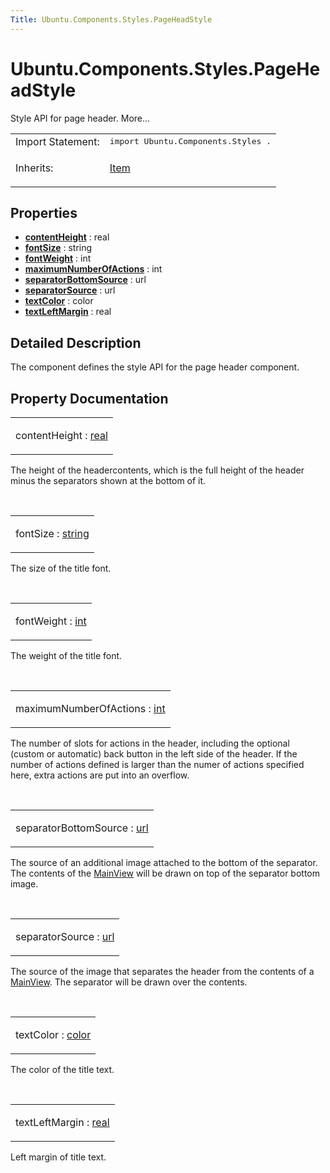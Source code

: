 ```yaml
---
Title: Ubuntu.Components.Styles.PageHeadStyle
---
```


# Ubuntu.Components.Styles.PageHeadStyle

<span class="subtitle"></span>
<!-- $$$PageHeadStyle-brief -->
<p>Style API for page header. More...</p>
<!-- @@@PageHeadStyle -->
<table class="alignedsummary">
<tr><td class="memItemLeft rightAlign topAlign"> Import Statement:</td><td class="memItemRight bottomAlign"> </b><tt>import Ubuntu.Components.Styles .</tt></td></tr><tr><td class="memItemLeft rightAlign topAlign"> Inherits:</td><td class="memItemRight bottomAlign"> <p><a href="QtQuick.Item.md">Item</a></p>
</td></tr></table><ul>
</ul>
<h2>Properties</h2>
<ul>
<li class="fn"><b><b><a href="#contentHeight-prop">contentHeight</a></b></b> : real</li>
<li class="fn"><b><b><a href="#fontSize-prop">fontSize</a></b></b> : string</li>
<li class="fn"><b><b><a href="#fontWeight-prop">fontWeight</a></b></b> : int</li>
<li class="fn"><b><b><a href="#maximumNumberOfActions-prop">maximumNumberOfActions</a></b></b> : int</li>
<li class="fn"><b><b><a href="#separatorBottomSource-prop">separatorBottomSource</a></b></b> : url</li>
<li class="fn"><b><b><a href="#separatorSource-prop">separatorSource</a></b></b> : url</li>
<li class="fn"><b><b><a href="#textColor-prop">textColor</a></b></b> : color</li>
<li class="fn"><b><b><a href="#textLeftMargin-prop">textLeftMargin</a></b></b> : real</li>
</ul>
<!-- $$$PageHeadStyle-description -->
<h2>Detailed Description</h2>
<p>The component defines the style API for the page header component.</p>
<!-- @@@PageHeadStyle -->
<h2>Property Documentation</h2>
<!-- $$$contentHeight -->
<table class="qmlname"><tr valign="top"><td class="tblQmlPropNode"><p><span class="name">contentHeight</span> : <span class="type"><a href="http://qt-project.org/doc/qt-5.3/qml-real.html">real</a></span></p></td></tr></table><p>The height of the headercontents, which is the full height of the header minus the separators shown at the bottom of it.</p>
<!-- @@@contentHeight -->
<br/>
<!-- $$$fontSize -->
<table class="qmlname"><tr valign="top"><td class="tblQmlPropNode"><p><span class="name">fontSize</span> : <span class="type"><a href="http://qt-project.org/doc/qt-5.3/qml-string.html">string</a></span></p></td></tr></table><p>The size of the title font.</p>
<!-- @@@fontSize -->
<br/>
<!-- $$$fontWeight -->
<table class="qmlname"><tr valign="top"><td class="tblQmlPropNode"><p><span class="name">fontWeight</span> : <span class="type"><a href="http://qt-project.org/doc/qt-5.3/qml-int.html">int</a></span></p></td></tr></table><p>The weight of the title font.</p>
<!-- @@@fontWeight -->
<br/>
<!-- $$$maximumNumberOfActions -->
<table class="qmlname"><tr valign="top"><td class="tblQmlPropNode"><p><span class="name">maximumNumberOfActions</span> : <span class="type"><a href="http://qt-project.org/doc/qt-5.3/qml-int.html">int</a></span></p></td></tr></table><p>The number of slots for actions in the header, including the optional (custom or automatic) back button in the left side of the header. If the number of actions defined is larger than the numer of actions specified here, extra actions are put into an overflow.</p>
<!-- @@@maximumNumberOfActions -->
<br/>
<!-- $$$separatorBottomSource -->
<table class="qmlname"><tr valign="top"><td class="tblQmlPropNode"><p><span class="name">separatorBottomSource</span> : <span class="type"><a href="http://qt-project.org/doc/qt-5.3/qml-url.html">url</a></span></p></td></tr></table><p>The source of an additional image attached to the bottom of the separator. The contents of the <a href="Ubuntu.Components.MainView.md">MainView</a> will be drawn on top of the separator bottom image.</p>
<!-- @@@separatorBottomSource -->
<br/>
<!-- $$$separatorSource -->
<table class="qmlname"><tr valign="top"><td class="tblQmlPropNode"><p><span class="name">separatorSource</span> : <span class="type"><a href="http://qt-project.org/doc/qt-5.3/qml-url.html">url</a></span></p></td></tr></table><p>The source of the image that separates the header from the contents of a <a href="Ubuntu.Components.MainView.md">MainView</a>. The separator will be drawn over the contents.</p>
<!-- @@@separatorSource -->
<br/>
<!-- $$$textColor -->
<table class="qmlname"><tr valign="top"><td class="tblQmlPropNode"><p><span class="name">textColor</span> : <span class="type"><a href="http://qt-project.org/doc/qt-5.3/qml-color.html">color</a></span></p></td></tr></table><p>The color of the title text.</p>
<!-- @@@textColor -->
<br/>
<!-- $$$textLeftMargin -->
<table class="qmlname"><tr valign="top"><td class="tblQmlPropNode"><p><span class="name">textLeftMargin</span> : <span class="type"><a href="http://qt-project.org/doc/qt-5.3/qml-real.html">real</a></span></p></td></tr></table><p>Left margin of title text.</p>
<!-- @@@textLeftMargin -->
<br/>
